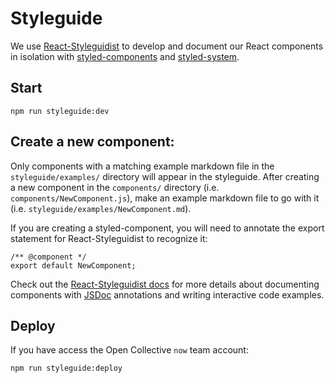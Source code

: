 # Styleguide

We use [React-Styleguidist](https://react-styleguidist.js.org/) to develop and document our React components in isolation with [styled-components](https://www.styled-components.com/) and [styled-system](https://jxnblk.com/styled-system/).

## Start

```
npm run styleguide:dev
```

## Create a new component:

Only components with a matching example markdown file in the `styleguide/examples/` directory will appear in the styleguide. After creating a new component in the `components/` directory (i.e. `components/NewComponent.js`), make an example markdown file to go with it (i.e. `styleguide/examples/NewComponent.md`).

If you are creating a styled-component, you will need to annotate the export statement for React-Styleguidist to recognize it:

```es6
/** @component */
export default NewComponent;
```

Check out the [React-Styleguidist docs](https://react-styleguidist.js.org/docs/documenting.html) for more details about documenting components with [JSDoc](http://usejsdoc.org/) annotations and writing interactive code examples.

## Deploy

If you have access the Open Collective `now` team account:

```
npm run styleguide:deploy
```
